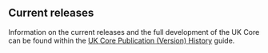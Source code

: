 ## Current releases

Information on the current releases and the full development of the UK Core can be found within the <a href="https://simplifier.net/guide/UKCoreVersionHistory/Home?version=current">UK Core Publication (Version) History</a> guide.
